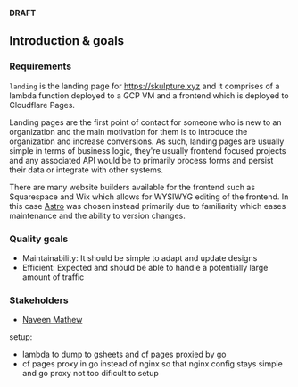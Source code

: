 **DRAFT**

## Introduction & goals
### Requirements
`landing` is the landing page for https://skulpture.xyz and it comprises of a lambda function deployed to a GCP VM and a frontend which is deployed to Cloudflare Pages. 

Landing pages are the first point of contact for someone who is new to an organization and the main motivation for them is to introduce the organization and increase conversions. As such, landing pages are usually simple in terms of business logic, they're usually frontend focused projects and any associated API would be to primarily process forms and persist their data or integrate with other systems.

There are many website builders available for the frontend such as Squarespace and Wix which allows for WYSIWYG editing of the frontend. In this case [Astro](https://astro.build) was chosen instead primarily due to familiarity which eases maintenance and the ability to version changes.

### Quality goals
- Maintainability: It should be simple to adapt and update designs
- Efficient: Expected and should be able to handle a potentially large amount of traffic

### Stakeholders
- [Naveen Mathew](mailto:naveen@skulpture.xyz)

setup:
- lambda to dump to gsheets and cf pages proxied by go
- cf pages proxy in go instead of nginx so that nginx config stays simple and go proxy not too dificult to setup
